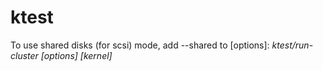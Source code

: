 # ktest
To use shared disks (for scsi) mode, add --shared to [options]: 
_ktest/run-cluster [options] [kernel]_
